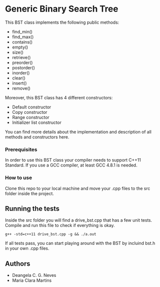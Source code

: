 # Generic Binary Search Tree

This BST class implements the following public methods:

* find_min()
* find_max()
* contains()
* empty()
* size()
* retrieve()
* preorder()
* postorder()
* inorder()
* clear()
* insert()
* remove()

Moreover, this BST class has 4 different constructors:

* Default constructor
* Copy constructor
* Range constructor
* Initializer list constructor

You can find more details about the implementation and description of all methods and constructors here.

### Prerequisites

In order to use this BST class your compiler needs to support C++11 Standard. If you use a GCC compiler, at least GCC 4.8.1 is needed.

### How to use

Clone this repo to your local machine and move your .cpp files to the src folder inside the project.

## Running the tests

Inside the src folder you will find a drive_bst.cpp that has a few unit tests. Compile and run this file to check if everything is okay.
```
g++ -std=c++11 drive_bst.cpp -g && ./a.out
```
If all tests pass, you can start playing around with the BST by incluind bst.h in your own .cpp files.

## Authors

* Deangela C. G. Neves
* Maria Clara Martins 
